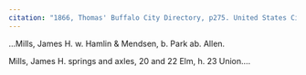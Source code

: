 ```yaml
---
citation: "1866, Thomas' Buffalo City Directory, p275. United States City and Business Directories, ca. 1749 - ca. 1990, database, familysearch.org."
---
```

…Mills, James H. w. Hamlin & Mendsen, b. Park ab. Allen.

Mills, James H. springs and axles, 20 and 22 Elm, h. 23 Union.…

